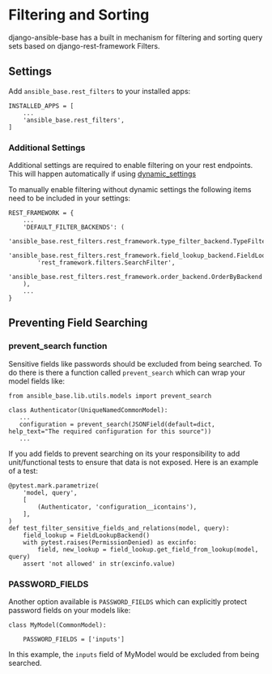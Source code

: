 # Filtering and Sorting

django-ansible-base has a built in mechanism for filtering and sorting query sets based on django-rest-framework Filters. 

## Settings

Add `ansible_base.rest_filters` to your installed apps:

```
INSTALLED_APPS = [
    ...
    'ansible_base.rest_filters',
]
```

### Additional Settings
Additional settings are required to enable filtering on your rest endpoints.
This will happen automatically if using [dynamic_settings](../Installation.md)

To manually enable filtering without dynamic settings the following items need to be included in your settings:
```
REST_FRAMEWORK = {
    ...
    'DEFAULT_FILTER_BACKENDS': (
        'ansible_base.rest_filters.rest_framework.type_filter_backend.TypeFilterBackend',
        'ansible_base.rest_filters.rest_framework.field_lookup_backend.FieldLookupBackend',
        'rest_framework.filters.SearchFilter',
        'ansible_base.rest_filters.rest_framework.order_backend.OrderByBackend',
    ),
    ...
}
```

## Preventing Field Searching

### prevent_search function

Sensitive fields like passwords should be excluded from being searched. To do there is there a function called `prevent_search` which can wrap your model fields like:

```
from ansible_base.lib.utils.models import prevent_search

class Authenticator(UniqueNamedCommonModel):
   ...
   configuration = prevent_search(JSONField(default=dict, help_text="The required configuration for this source"))
   ...
```

If you add fields to prevent searching on its your responsibility to add unit/functional tests to ensure that data is not exposed. Here is an example of a test:
```
@pytest.mark.parametrize(
    'model, query',
    [
        (Authenticator, 'configuration__icontains'),
    ],
)
def test_filter_sensitive_fields_and_relations(model, query):
    field_lookup = FieldLookupBackend()
    with pytest.raises(PermissionDenied) as excinfo:
        field, new_lookup = field_lookup.get_field_from_lookup(model, query)
    assert 'not allowed' in str(excinfo.value)
```

### PASSWORD_FIELDS

Another option available is `PASSWORD_FIELDS` which can explicitly protect password fields on your models like:

```
class MyModel(CommonModel):

    PASSWORD_FIELDS = ['inputs']
```

In this example, the `inputs` field of MyModel would be excluded from being searched.

